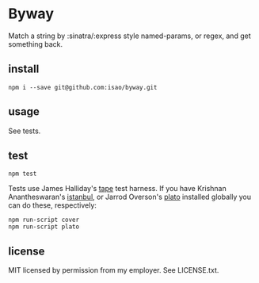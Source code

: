 Byway
=====

Match a string by :sinatra/:express style named-params, or regex, and get something back.


install
-------
    npm i --save git@github.com:isao/byway.git

usage
-----
See tests.

test
----
    npm test

Tests use James Halliday's [tape](https://github.com/substack/tape/) test harness. If you have Krishnan Anantheswaran's [istanbul](https://github.com/gotwarlost/istanbul/), or Jarrod Overson's [plato](https://github.com/jsoverson/plato) installed globally you can do these, respectively:

    npm run-script cover
    npm run-script plato

license
-------
MIT licensed by permission from my employer. See LICENSE.txt.
